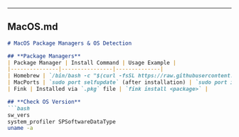 
---

## **MacOS.md**
```markdown
# MacOS Package Managers & OS Detection

## **Package Managers**
| Package Manager | Install Command | Usage Example |
|---------------|----------------|--------------|
| Homebrew | `/bin/bash -c "$(curl -fsSL https://raw.githubusercontent.com/Homebrew/install/HEAD/install.sh)"` | `brew install <package>` |
| MacPorts | `sudo port selfupdate` (after installation) | `sudo port install <package>` |
| Fink | Installed via `.pkg` file | `fink install <package>` |

## **Check OS Version**
```bash
sw_vers
system_profiler SPSoftwareDataType
uname -a
